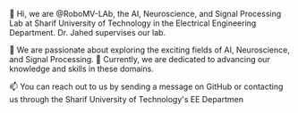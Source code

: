 👋 Hi, we are @RoboMV-LAb, the AI, Neuroscience, and Signal Processing Lab at Sharif University of Technology in the Electrical Engineering Department. 
Dr. Jahed supervises our lab.

👀 We are passionate about exploring the exciting fields of AI, Neuroscience, and Signal Processing.
🌱 Currently, we are dedicated to advancing our knowledge and skills in these domains.

📫 You can reach out to us by sending a message on GitHub or contacting us through the Sharif University of Technology's EE Departmen
<!---
RoboMV-LAb/RoboMV-LAb is a ✨ special ✨ repository because its `README.md` (this file) appears on your GitHub profile.
You can click the Preview link to take a look at your changes.
--->
